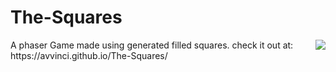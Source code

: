 # The-Squares
<img src="http://phaser.io/images/github/arcade-cab.png" align="right">
A phaser Game made using generated filled  squares.
check it out at: https://avvinci.github.io/The-Squares/
